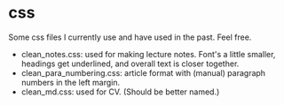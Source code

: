 # css
Some css files I currently use and have used in the past. Feel free.

* clean_notes.css: used for making lecture notes. Font's a little smaller, headings get underlined, and overall text is closer together.
* clean_para_numbering.css: article format with (manual) paragraph numbers in the left margin.
* clean_md.css: used for CV. (Should be better named.)
